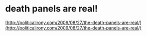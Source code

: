 <!--
id: 173142480
link: http://tumblr.atmos.org/post/173142480/death-panels-are-real
slug: death-panels-are-real
date: Thu Aug 27 2009 11:25:40 GMT-0700 (PDT)
publish: 2009-08-027
tags: 
title: death panels are real!
-->


death panels are real!
======================

[http://politicalirony.com/2009/08/27/the-death-panels-are-real/](http://politicalirony.com/2009/08/27/the-death-panels-are-real/)

